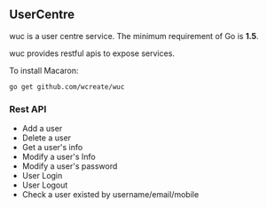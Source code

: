 ## UserCentre
 wuc is a user centre service. The minimum requirement of Go is **1.5**.

 wuc provides restful apis to expose services.

 To install Macaron:

 	go get github.com/wcreate/wuc

### Rest API
  - Add a user
  - Delete a user
  - Get a user's info
  - Modify a user's Info
  - Modify a user's password
  - User Login
  - User Logout
  - Check a user existed by username/email/mobile

